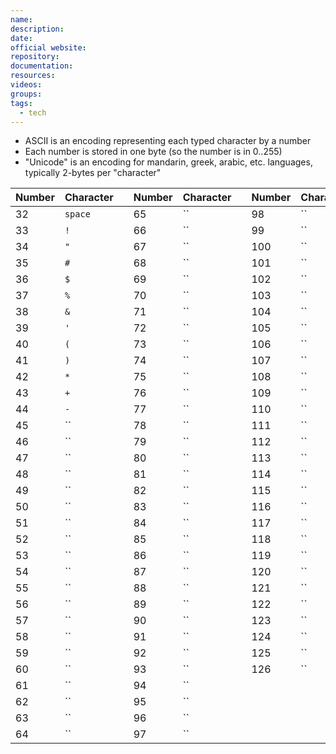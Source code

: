 ```yaml
---
name: 
description: 
date: 
official website: 
repository: 
documentation: 
resources: 
videos: 
groups: 
tags:
  - tech
---
```

- ASCII is an encoding representing each typed character by a number
- Each number is stored in one byte (so the number is in 0..255)
- "Unicode" is an encoding for mandarin, greek, arabic, etc. languages, typically 2-bytes per "character"


| Number | Character |     | Number | Character |     | Number | Character |
| ------ | --------- | --- | ------ | --------- | --- | ------ | --------- |
| 32     | `space`   |     | 65     | ``        |     | 98     | ``        |
| 33     | `!`       |     | 66     | ``        |     | 99     | ``        |
| 34     | `"`       |     | 67     | ``        |     | 100    | ``        |
| 35     | `#`       |     | 68     | ``        |     | 101    | ``        |
| 36     | `$`       |     | 69     | ``        |     | 102    | ``        |
| 37     | `%`       |     | 70     | ``        |     | 103    | ``        |
| 38     | `&`       |     | 71     | ``        |     | 104    | ``        |
| 39     | `'`       |     | 72     | ``        |     | 105    | ``        |
| 40     | `(`       |     | 73     | ``        |     | 106    | ``        |
| 41     | `)`       |     | 74     | ``        |     | 107    | ``        |
| 42     | `*`       |     | 75     | ``        |     | 108    | ``        |
| 43     | `+`       |     | 76     | ``        |     | 109    | ``        |
| 44     | `-`       |     | 77     | ``        |     | 110    | ``        |
| 45     | ``        |     | 78     | ``        |     | 111    | ``        |
| 46     | ``        |     | 79     | ``        |     | 112    | ``        |
| 47     | ``        |     | 80     | ``        |     | 113    | ``        |
| 48     | ``        |     | 81     | ``        |     | 114    | ``        |
| 49     | ``        |     | 82     | ``        |     | 115    | ``        |
| 50     | ``        |     | 83     | ``        |     | 116    | ``        |
| 51     | ``        |     | 84     | ``        |     | 117    | ``        |
| 52     | ``        |     | 85     | ``        |     | 118    | ``        |
| 53     | ``        |     | 86     | ``        |     | 119    | ``        |
| 54     | ``        |     | 87     | ``        |     | 120    | ``        |
| 55     | ``        |     | 88     | ``        |     | 121    | ``        |
| 56     | ``        |     | 89     | ``        |     | 122    | ``        |
| 57     | ``        |     | 90     | ``        |     | 123    | ``        |
| 58     | ``        |     | 91     | ``        |     | 124    | ``        |
| 59     | ``        |     | 92     | ``        |     | 125    | ``        |
| 60     | ``        |     | 93     | ``        |     | 126    | ``        |
| 61     | ``        |     | 94     | ``        |     |        |           |
| 62     | ``        |     | 95     | ``        |     |        |           |
| 63     | ``        |     | 96     | ``        |     |        |           |
| 64     | ``        |     | 97     | ``        |     |        |           |
